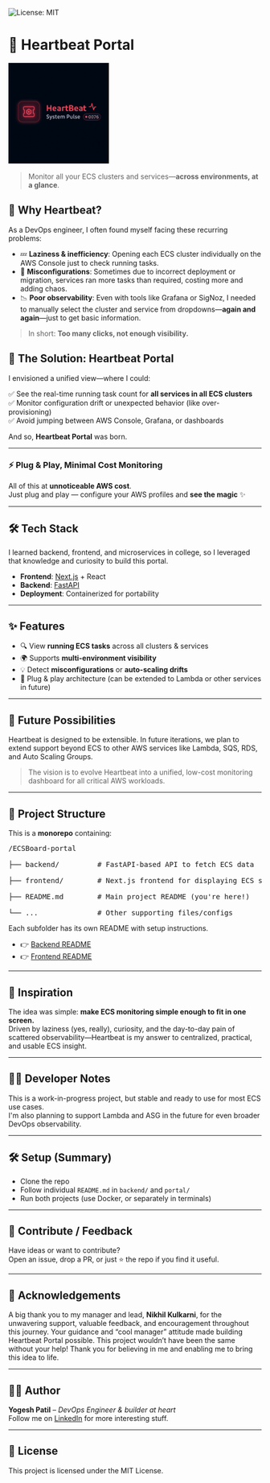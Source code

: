 ![License: MIT](https://img.shields.io/badge/License-MIT-yellow.svg)

# 💓 Heartbeat Portal
<img src="./images/heartbeat.png" alt="Heartbeat Portal Screenshot" width="200" height="200" />


> Monitor all your ECS clusters and services—**across environments, at a glance**.

## 🧠 Why Heartbeat?

As a DevOps engineer, I often found myself facing these recurring problems:

- 💤 **Laziness & inefficiency**: Opening each ECS cluster individually on the AWS Console just to check running tasks.
- 🔁 **Misconfigurations**: Sometimes due to incorrect deployment or migration, services ran more tasks than required, costing more and adding chaos.
- 📉 **Poor observability**: Even with tools like Grafana or SigNoz, I needed to manually select the cluster and service from dropdowns—**again and again**—just to get basic information.

> In short: **Too many clicks, not enough visibility.**

## 🚀 The Solution: Heartbeat Portal

I envisioned a unified view—where I could:

✅ See the real-time running task count for **all services in all ECS clusters**  
✅ Monitor configuration drift or unexpected behavior (like over-provisioning)  
✅ Avoid jumping between AWS Console, Grafana, or dashboards  

And so, **Heartbeat Portal** was born.


---

### ⚡ Plug & Play, Minimal Cost Monitoring

All of this at **unnoticeable AWS cost**.  
Just plug and play — configure your AWS profiles and **see the magic** ✨

---

## 🛠️ Tech Stack

I learned backend, frontend, and microservices in college, so I leveraged that knowledge and curiosity to build this portal.

- **Frontend**: [Next.js](https://nextjs.org/) + React
- **Backend**: [FastAPI](https://fastapi.tiangolo.com/)
- **Deployment**: Containerized for portability

---

## ✨ Features

- 🔍 View **running ECS tasks** across all clusters & services
- 🌍 Supports **multi-environment visibility**
- 💡 Detect **misconfigurations** or **auto-scaling drifts**
- 🧩 Plug & play architecture (can be extended to Lambda or other services in future)

---

## 🔮 Future Possibilities
Heartbeat is designed to be extensible. In future iterations, we plan to extend support beyond ECS to other AWS services like Lambda, SQS, RDS, and Auto Scaling Groups.

> The vision is to evolve Heartbeat into a unified, low-cost monitoring dashboard for all critical AWS workloads.

---

## 📂 Project Structure

This is a **monorepo** containing:
<pre>
/ECSBoard-portal<br>
├── backend/         # FastAPI-based API to fetch ECS data<br>
├── frontend/        # Next.js frontend for displaying ECS status<br>
├── README.md        # Main project README (you're here!)<br>
└── ...              # Other supporting files/configs
</pre>


Each subfolder has its own README with setup instructions.

- 👉 [Backend README](./backend/readme.md)
- 👉 [Frontend README](./fronend/readme.md)

---

## 💭 Inspiration

The idea was simple: **make ECS monitoring simple enough to fit in one screen.**  
Driven by laziness (yes, really), curiosity, and the day-to-day pain of scattered observability—Heartbeat is my answer to centralized, practical, and usable ECS insight.

---

## 👨‍💻 Developer Notes

This is a work-in-progress project, but stable and ready to use for most ECS use cases.  
I'm also planning to support Lambda and ASG in the future for even broader DevOps observability.

---

## 🛠️ Setup (Summary)

- Clone the repo
- Follow individual `README.md` in `backend/` and `portal/`
- Run both projects (use Docker, or separately in terminals)

---

## 🙌 Contribute / Feedback

Have ideas or want to contribute?  
Open an issue, drop a PR, or just ⭐ the repo if you find it useful.

---

## 🙏 Acknowledgements

A big thank you to my manager and lead, **Nikhil Kulkarni**, for the unwavering support, valuable feedback, and encouragement throughout this journey.
Your guidance and “cool manager” attitude made building Heartbeat Portal possible. This project wouldn’t have been the same without your help!
Thank you for believing in me and enabling me to bring this idea to life.  


---

## 🧑‍🚀 Author

**Yogesh Patil** – *DevOps Engineer & builder at heart*  
Follow me on [LinkedIn](https://www.linkedin.com/in/yogeshp-dev) for more interesting stuff.

---

## 📃 License

This project is licensed under the MIT License.
